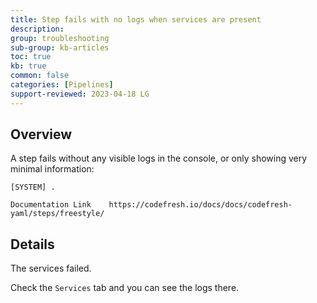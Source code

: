 ```yaml
---
title: Step fails with no logs when services are present
description: 
group: troubleshooting
sub-group: kb-articles
toc: true
kb: true
common: false
categories: [Pipelines]
support-reviewed: 2023-04-18 LG
---
```


## Overview

A step fails without any visible logs in the console, or only showing very minimal information:

```shell
[SYSTEM] . 

Documentation Link    https://codefresh.io/docs/docs/codefresh-yaml/steps/freestyle/
```

## Details

The services failed.

Check the `Services` tab and you can see the logs there.
